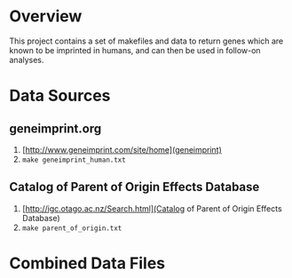 Overview
========

This project contains a set of makefiles and data to return genes
which are known to be imprinted in humans, and can then be used in
follow-on analyses.

Data Sources
============

geneimprint.org
---------------
1. [http://www.geneimprint.com/site/home](geneimprint)
2. `make geneimprint_human.txt`

Catalog of Parent of Origin Effects Database
--------------------------------------------

1. [http://igc.otago.ac.nz/Search.html](Catalog of Parent of Origin Effects Database)
2. `make parent_of_origin.txt`

Combined Data Files
===================


